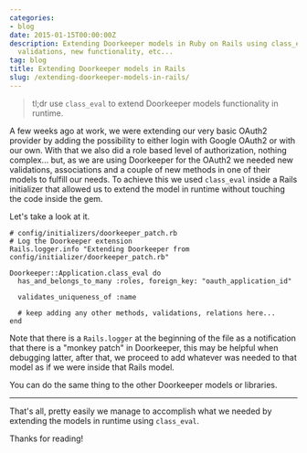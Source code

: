 ```yaml
---
categories:
- blog
date: 2015-01-15T00:00:00Z
description: Extending Doorkeeper models in Ruby on Rails using class_eval. Associations,
  validations, new functionality, etc...
tag: blog
title: Extending Doorkeeper models in Rails
slug: /extending-doorkeeper-models-in-rails/
---
```


> tl;dr use `class_eval` to extend Doorkeeper models functionality in runtime.

A few weeks ago at work, we were extending our very basic OAuth2 provider by
adding the possibility to either login with Google OAuth2 or with our own. With
that we also did a role based level of authorization, nothing complex... but, as
we are using Doorkeeper for the OAuth2 we needed new validations, associations
and a couple of new methods in one of their models to fulfill our needs. To
achieve this we used `class_eval` inside a Rails initializer that allowed us to
extend the model in runtime without touching the code inside the gem.

Let's take a look at it.

    # config/initializers/doorkeeper_patch.rb
    # Log the Doorkeeper extension
    Rails.logger.info "Extending Doorkeeper from config/initializer/doorkeeper_patch.rb"

    Doorkeeper::Application.class_eval do
      has_and_belongs_to_many :roles, foreign_key: "oauth_application_id"

      validates_uniqueness_of :name

      # keep adding any other methods, validations, relations here...
    end

Note that there is a `Rails.logger` at the beginning of the file as a
notification that there is a "monkey patch" in Doorkeeper, this may be helpful
when debugging latter, after that, we proceed to add whatever was needed to that
model as if we were inside that Rails model.

You can do the same thing to the other Doorkeeper models or libraries.

---

That's all, pretty easily we manage to accomplish what we needed by extending
the models in runtime using `class_eval`.

Thanks for reading!
